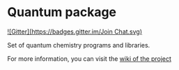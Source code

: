 Quantum package
===============

[![Gitter](https://badges.gitter.im/Join Chat.svg)](https://gitter.im/LCPQ/quantum_package?utm_source=badge&utm_medium=badge&utm_campaign=pr-badge&utm_content=badge)

Set of quantum chemistry programs and libraries.

For more information, you can visit the [wiki of the project](http://github.com/LCPQ/quantum_package/wiki>)

